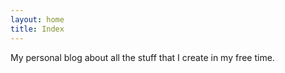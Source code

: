 ```yaml
---
layout: home
title: Index
---
```


My personal blog about all the stuff that I create in my free time.
